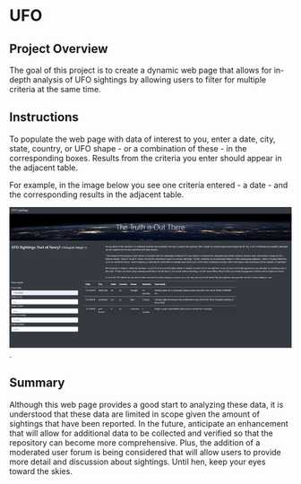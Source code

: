 # UFO

## Project Overview
The goal of this project is to create a dynamic web page that allows for in-depth analysis of UFO sightings by allowing users to filter for multiple criteria at the same time.

## Instructions 
To populate the web page with data of interest to you, enter a date, city, state, country, or UFO shape - or a combination of these - in the corresponding boxes. Results from the criteria you enter should appear in the adjacent table. 

For example, in the image below you see one criteria entered - a date - and the corresponding results in the adjacent table.  

![page_example2](/page_example2.png).
## Summary

Although this web page provides a good start to analyzing these data, it is understood that these data are limited in scope given the amount of sightings that have been reported. In the future, anticipate an enhancement that will allow for additional data to be collected and verified so that the repository can become more comprehensive. Plus, the addition of a moderated user forum is being considered that will allow users to provide more detail and discussion about sightings. Until hen, keep your eyes toward the skies. 


